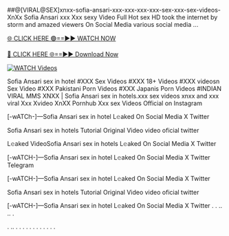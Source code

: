 ##@[VIRAL@SEX]xnxx-sofia-ansari-xxx-xxx-xxx-xxx-sex-xxx-sex-videos-
XnXx Sofia Ansari xxx Xxx sexy Video Full Hot sex HD took the internet by storm and amazed viewers On Social Media various social media ...

[🌐 CLICK HERE 🟢==►► WATCH NOW](https://hqvideonet.blogspot.com/2025/02/ngthb.html)

[🔴 CLICK HERE 🌐==►► Download Now](https://hqvideonet.blogspot.com/2025/02/ngthb.html)

[![WATCH Videos](https://i.imgur.com/dJHk4Zq.gif)](https://hqvideonet.blogspot.com/2025/02/ngthb.html)


Sofia Ansari sex in hotel #XXX Sex Videos #XXX 18+ Videos #XXX videosn Sex Video #XXX Pakistani Porn Videos #XXX Japanis Porn Videos #INDIAN VIRAL MMS XNXX | Sofia Ansari sex in hotels.xxx sex videos xnxx and xxx viral Xxx Xvideo XnXX Pornhub Xxx sex Videos Official on Instagram

[-wATCh-]—Sofia Ansari sex in hotel L𝚎aked On Social Media X Twitter

Sofia Ansari sex in hotels Tutorial Original Video video oficial twitter

L𝚎aked VideoSofia Ansari sex in hotels L𝚎aked On Social Media X Twitter

[-wATCH-]—Sofia Ansari sex in hotel L𝚎aked On Social Media X Twitter Telegram

[-wATCH-]—Sofia Ansari sex in hotel L𝚎aked On Social Media X Twitter

Sofia Ansari sex in hotels Tutorial Original Video video oficial twitter

[-wATCH-]—Sofia Ansari sex in hotel L𝚎aked On Social Media X Twitter . . .. .. .

. .. . . . . . . . . . . . .